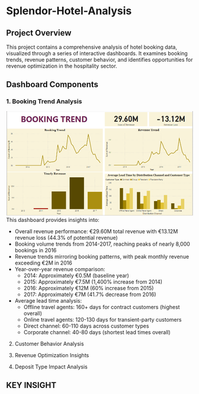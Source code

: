 # Splendor-Hotel-Analysis
## Project Overview
This project contains a comprehensive analysis of hotel booking data, visualized through a series of interactive dashboards. It examines booking trends, revenue patterns, customer behavior, and identifies opportunities for revenue optimization in the hospitality sector.

## Dashboard Components
### 1. Booking Trend Analysis
![Booking Trend.png](https://github.com/giftekpen/Splendor-Hotel-Analysis/blob/main/Booking%20Trend.png)
This dashboard provides insights into:
- Overall revenue performance: €29.60M total revenue with €13.12M revenue loss (44.3% of potential revenue)
- Booking volume trends from 2014-2017, reaching peaks of nearly 8,000 bookings in 2016
- Revenue trends mirroring booking patterns, with peak monthly revenue exceeding €2M in 2016
- Year-over-year revenue comparison:
  - 2014: Approximately €0.5M (baseline year)
  - 2015: Approximately €7.5M (1,400% increase from 2014)
  - 2016: Approximately €12M (60% increase from 2015)
  - 2017: Approximately €7M (41.7% decrease from 2016)
- Average lead time analysis:
  - Offline travel agents: 160+ days for contract customers (highest overall)
  - Online travel agents: 120-130 days for transient-party customers
  - Direct channel: 60-110 days across customer types
  - Corporate channel: 40-80 days (shortest lead times overall)

2. Customer Behavior Analysis




3. Revenue Optimization Insights




4. Deposit Type Impact Analysis

## KEY INSIGHT
